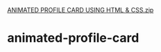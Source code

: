 [ANIMATED PROFILE CARD USING HTML & CSS.zip](https://github.com/manvir4/animated-profile-card/files/6372135/ANIMATED.PROFILE.CARD.USING.HTML.CSS.zip)
# animated-profile-card
